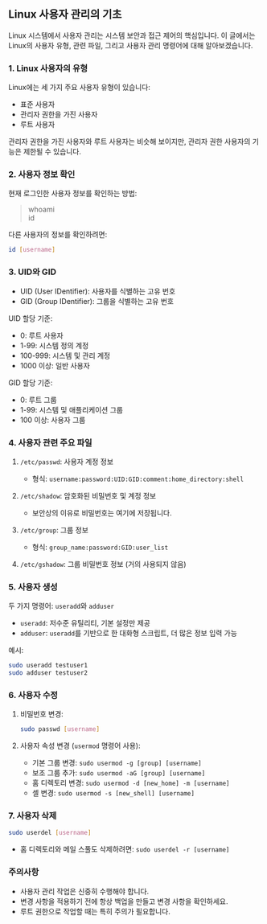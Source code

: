 ## Linux 사용자 관리의 기초

Linux 시스템에서 사용자 관리는 시스템 보안과 접근 제어의 핵심입니다. 이 글에서는 Linux의 사용자 유형, 관련 파일, 그리고 사용자 관리 명령어에 대해 알아보겠습니다.

### 1. Linux 사용자의 유형

Linux에는 세 가지 주요 사용자 유형이 있습니다:

- 표준 사용자
- 관리자 권한을 가진 사용자
- 루트 사용자

관리자 권한을 가진 사용자와 루트 사용자는 비슷해 보이지만, 관리자 권한 사용자의 기능은 제한될 수 있습니다.

### 2. 사용자 정보 확인

현재 로그인한 사용자 정보를 확인하는 방법:


>whoami  
>id


다른 사용자의 정보를 확인하려면:

```bash
id [username]
```

### 3. UID와 GID

- UID (User IDentifier): 사용자를 식별하는 고유 번호
- GID (Group IDentifier): 그룹을 식별하는 고유 번호

UID 할당 기준:

- 0: 루트 사용자
- 1-99: 시스템 정의 계정
- 100-999: 시스템 및 관리 계정
- 1000 이상: 일반 사용자

GID 할당 기준:

- 0: 루트 그룹
- 1-99: 시스템 및 애플리케이션 그룹
- 100 이상: 사용자 그룹

### 4. 사용자 관련 주요 파일

1. `/etc/passwd`: 사용자 계정 정보

   - 형식: `username:password:UID:GID:comment:home_directory:shell`

2. `/etc/shadow`: 암호화된 비밀번호 및 계정 정보

   - 보안상의 이유로 비밀번호는 여기에 저장됩니다.

3. `/etc/group`: 그룹 정보

   - 형식: `group_name:password:GID:user_list`

4. `/etc/gshadow`: 그룹 비밀번호 정보 (거의 사용되지 않음)

### 5. 사용자 생성

두 가지 명령어: `useradd`와 `adduser`

- `useradd`: 저수준 유틸리티, 기본 설정만 제공
- `adduser`: `useradd`를 기반으로 한 대화형 스크립트, 더 많은 정보 입력 가능

예시:

```bash
sudo useradd testuser1
sudo adduser testuser2
```

### 6. 사용자 수정

1. 비밀번호 변경:

   ```bash
   sudo passwd [username]
   ```

2. 사용자 속성 변경 (`usermod` 명령어 사용):
   - 기본 그룹 변경: `sudo usermod -g [group] [username]`
   - 보조 그룹 추가: `sudo usermod -aG [group] [username]`
   - 홈 디렉토리 변경: `sudo usermod -d [new_home] -m [username]`
   - 셸 변경: `sudo usermod -s [new_shell] [username]`

### 7. 사용자 삭제

```bash
sudo userdel [username]
```

- 홈 디렉토리와 메일 스풀도 삭제하려면: `sudo userdel -r [username]`

### 주의사항

- 사용자 관리 작업은 신중히 수행해야 합니다.
- 변경 사항을 적용하기 전에 항상 백업을 만들고 변경 사항을 확인하세요.
- 루트 권한으로 작업할 때는 특히 주의가 필요합니다.
